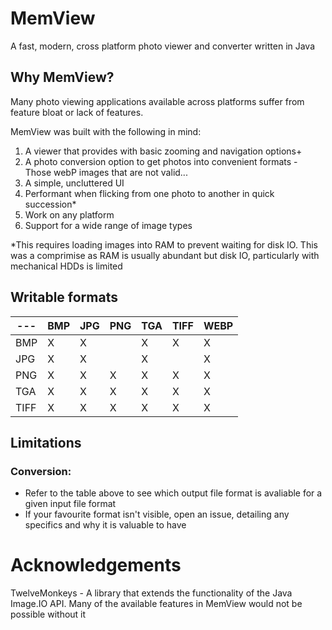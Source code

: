 # MemView
A fast, modern, cross platform photo viewer and converter written in Java

## Why MemView?
Many photo viewing applications available across platforms suffer from feature bloat or lack of features. 

MemView was built with the following in mind:
1. A viewer that provides with basic zooming and navigation options+
2. A photo conversion option to get photos into convenient formats - Those webP images that are not valid...
3. A simple, uncluttered UI
4. Performant when flicking from one photo to another in quick succession*
5. Work on any platform
6. Support for a wide range of image types


*This requires loading images into RAM to prevent waiting for disk IO. 
This was a comprimise as RAM is usually abundant but disk IO, particularly with mechanical HDDs is limited

## Writable formats

| --- | BMP | JPG | PNG | TGA | TIFF | WEBP |
| --- | --- | --- | --- | --- | ---- | ---- |
| BMP |  X  |  X  |     |  X  |  X   |  X   |
| JPG |  X  |  X  |     |  X  |      |  X   |
| PNG |  X  |  X  |  X  |  X  |  X   |  X   |
| TGA |  X  |  X  |  X  |  X  |  X   |  X   |
| TIFF|  X  |  X  |  X  |  X  |  X   |  X   |

## Limitations
### Conversion:
- Refer to the table above to see which output file format is avaliable for a given input file format
- If your favourite format isn't visible, open an issue, detailing any specifics and why it is valuable to have

# Acknowledgements
TwelveMonkeys - A library that extends the functionality of the Java Image.IO API.
Many of the available features in MemView would not be possible without it


